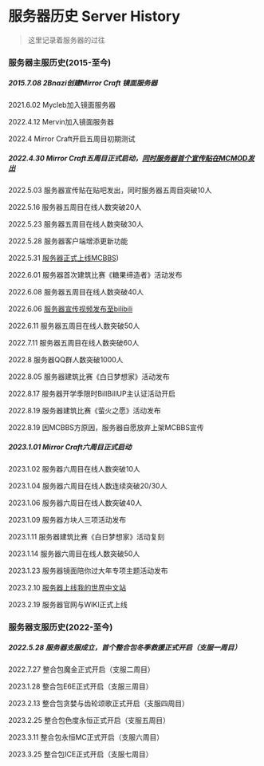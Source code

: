 # 服务器历史 Server History

> 这里记录着服务器的过往

### 服务器主服历史(2015-至今)

##### 2015.7.08 2Bnazi创建Mirror Craft 镜面服务器

2021.6.02 Mycleb加入镜面服务器

2022.4.12 Mervin加入镜面服务器

2022.4 Mirror Craft开启五周目初期测试

##### 2022.4.30 Mirror Craft五周目正式启动，[同时服务器首个宣传贴在MCMOD发出](https://play.mcmod.cn/sv20186262.html)

2022.5.03 服务器宣传贴在贴吧发出，同时服务器五周目突破10人

2022.5.16 服务器五周目在线人数突破20人

2022.5.23 服务器五周目在线人数突破30人

2022.5.28 服务器客户端增添更新功能

2022.5.31 [服务器正式上线MCBBS](https://www.mcbbs.net/thread-1339659-1-1.html))

2022.6.01 服务器首次建筑比赛《糖果缔造者》活动发布

2022.6.08 服务器五周目在线人数突破40人

2022.6.06 [服务器宣传视频发布至bilibili](https://www.bilibili.com/video/BV1PF411V7zZ)

2022.6.11 服务器五周目在线人数突破50人

2022.7.11 服务器五周目在线人数突破60人

2022.8 服务器QQ群人数突破1000人

2022.8.05 服务器建筑比赛《白日梦想家》活动发布

2022.8.17 服务器开学季限时BillBillUP主认证活动开启

2022.8.19 服务器建筑比赛《萤火之愿》活动发布

2022.8.19 因MCBBS方原因，服务器自愿放弃上架MCBBS宣传

##### 2023.1.01 Mirror Craft六周目正式启动

2023.1.02 服务器六周目在线人数突破10人

2023.1.04 服务器六周目在线人数连续突破20/30人

2023.1.06 服务器六周目在线人数突破40人

2023.1.09 服务器方块人三项活动发布

2023.1.11 服务器建筑比赛《白日梦想家》活动复刻

2023.1.14 服务器六周目在线人数突破50人

2023.1.23 服务器镜面陪你过大年专项主题活动发布

2023.2.10 [服务器上线我的世界中文站](https://www.minecraftzw.com/30936.html)

2023.2.19 服务器官网与WIKI正式上线



### 服务器支服历史(2022-至今)

##### 2022.5.28 服务器支服成立，首个整合包冬季救援正式开启（支服一周目）

2022.7.27 整合包魔金正式开启（支服二周目）

2023.1.28 整合包E6E正式开启（支服三周目）

2023.2.13 整合包贪婪与齿轮颂歌正式开启（支服四周目）

2023.2.25 整合包色度永恒正式开启（支服五周目）

2023.3.11 整合包永恒MC正式开启（支服六周目）

2023.3.25 整合包ICE正式开启（支服七周目）

